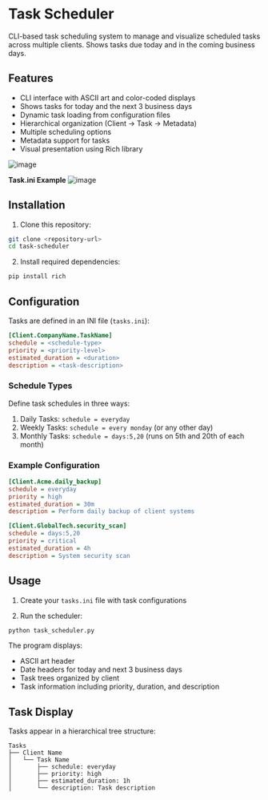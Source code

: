 # Task Scheduler

CLI-based task scheduling system to manage and visualize scheduled tasks across multiple clients. Shows tasks due today and in the coming business days.

## Features

- CLI interface with ASCII art and color-coded displays
- Shows tasks for today and the next 3 business days
- Dynamic task loading from configuration files
- Hierarchical organization (Client -> Task -> Metadata)
- Multiple scheduling options
- Metadata support for tasks
- Visual presentation using Rich library

![image](https://github.com/user-attachments/assets/972f3f1a-5db9-4367-95c5-1798f86436ac)

**Task.ini Example**
![image](https://github.com/user-attachments/assets/3c7dd027-a5be-43d3-b9eb-bfcd58624eab)


## Installation

1. Clone this repository:
```bash
git clone <repository-url>
cd task-scheduler
```

2. Install required dependencies:
```bash
pip install rich
```

## Configuration

Tasks are defined in an INI file (`tasks.ini`):

```ini
[Client.CompanyName.TaskName]
schedule = <schedule-type>
priority = <priority-level>
estimated_duration = <duration>
description = <task-description>
```

### Schedule Types

Define task schedules in three ways:
1. Daily Tasks: `schedule = everyday`
2. Weekly Tasks: `schedule = every monday` (or any other day)
3. Monthly Tasks: `schedule = days:5,20` (runs on 5th and 20th of each month)

### Example Configuration

```ini
[Client.Acme.daily_backup]
schedule = everyday
priority = high
estimated_duration = 30m
description = Perform daily backup of client systems

[Client.GlobalTech.security_scan]
schedule = days:5,20
priority = critical
estimated_duration = 4h
description = System security scan
```

## Usage

1. Create your `tasks.ini` file with task configurations

2. Run the scheduler:
```bash
python task_scheduler.py
```

The program displays:
- ASCII art header
- Date headers for today and next 3 business days
- Task trees organized by client
- Task information including priority, duration, and description

## Task Display

Tasks appear in a hierarchical tree structure:
```
Tasks
├── Client Name
│   └── Task Name
│       ├── schedule: everyday
│       ├── priority: high
│       ├── estimated_duration: 1h
│       └── description: Task description
```

